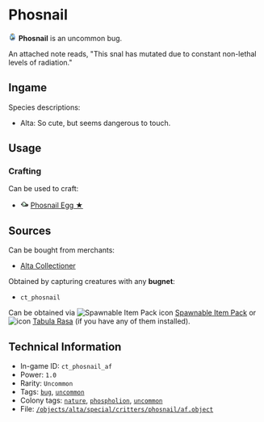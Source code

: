 # Phosnail

<img src="https://raw.githubusercontent.com/Ceterai/Enternia/main/objects/alta/special/critters/phosnail/icon.png" alt="Phosnail icon" loading="lazy" width="auto" height="16px"/> **Phosnail** is an uncommon bug.

An attached note reads, "This snal has mutated due to constant non-lethal levels of radiation."

## Ingame

Species descriptions:

- Alta: So cute, but seems dangerous to touch.

## Usage

### Crafting

Can be used to craft:

- <img src="https://raw.githubusercontent.com/Ceterai/Enternia/main/items/active/alta/spawners/critters/ct_phosnail_egg.png" alt="Phosnail Egg ★ icon" loading="lazy" width="auto" height="16px"/> [Phosnail Egg ★](https://ceterai.github.io/MyEnternia/Wiki/PhosnailEgg)

## Sources

Can be bought from merchants:

- [Alta Collectioner](https://ceterai.github.io/MyEnternia/Wiki/AltaCollectioner)

Obtained by capturing creatures with any **bugnet**:

- `ct_phosnail`

Can be obtained via <img src="https://raw.githubusercontent.com/Silverfeelin/Starbound-SpawnableItemPack/master/interface/sip/iconSmall.png" alt="Spawnable Item Pack icon" width="18" height="14"/> [Spawnable Item Pack](https://steamcommunity.com/sharedfiles/filedetails/?id=733665104) or <img src="https://steamuserimages-a.akamaihd.net/ugc/263843960696222713/3EC9A7C005541F7D577EBCB8C5736B4EFC9973D6/" alt="icon" width="8" height="12"/> [Tabula Rasa](https://community.playstarbound.com/resources/the-tabula-rasa.3222/) (if you have any of them installed).

## Technical Information

- In-game ID: `ct_phosnail_af`
- Power: `1.0`
- Rarity: `Uncommon`
- Tags: [`bug`](https://ceterai.github.io/MyEnternia/Wiki/Tags/Bug), [`uncommon`](https://ceterai.github.io/MyEnternia/Wiki/Tags/Uncommon)
- Colony tags: [`nature`](https://ceterai.github.io/MyEnternia/Wiki/Tags/Nature), [`phospholion`](https://ceterai.github.io/MyEnternia/Wiki/Tags/Phospholion), [`uncommon`](https://ceterai.github.io/MyEnternia/Wiki/Tags/Uncommon)
- File: [`/objects/alta/special/critters/phosnail/af.object`](https://github.com/Ceterai/Enternia/blob/main/objects/alta/special/critters/phosnail/af.object)
